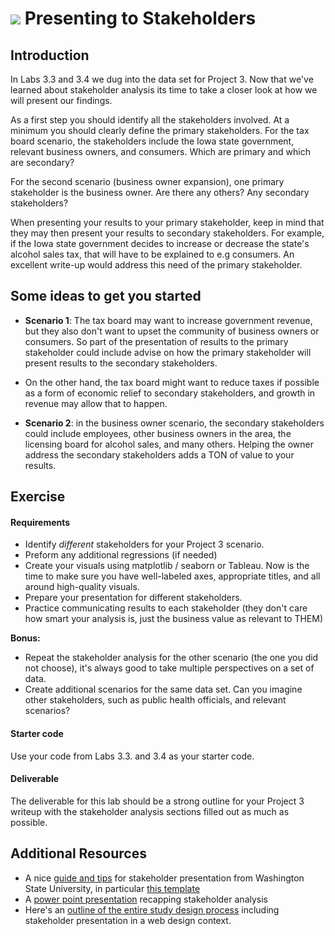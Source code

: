 # ![](https://ga-dash.s3.amazonaws.com/production/assets/logo-9f88ae6c9c3871690e33280fcf557f33.png) Presenting to Stakeholders

## Introduction

In Labs 3.3 and 3.4 we dug into the data set for Project 3. Now that we've
learned about stakeholder analysis its time to take a closer look at
how we will present our findings.

As a first step you should identify all the stakeholders involved. At a
minimum you should clearly define the primary stakeholders. For the tax
board scenario, the stakeholders include the Iowa state government, relevant
business owners, and consumers. Which are primary and which are secondary?

For the second scenario (business owner expansion), one primary stakeholder
is the business owner. Are there any others? Any secondary stakeholders?

When presenting your results to your primary stakeholder, keep in mind that they
may then present your results to secondary stakeholders. For example, if the
Iowa state government decides to increase or decrease the state's alcohol sales
tax, that will have to be explained to e.g consumers. An excellent write-up
would address this need of the primary stakeholder.

## Some ideas to get you started

* **Scenario 1**: The tax board may want to increase government revenue, but they
also don't want to upset the community
of business owners or consumers. So part of the presentation of results to
the primary stakeholder could include advise on how the primary stakeholder
will present results to the secondary stakeholders.
* On the other hand, the tax board might want to reduce taxes if possible as a
form of economic relief to secondary stakeholders, and growth in revenue may
allow that to happen.

* **Scenario 2**: in the business owner scenario, the secondary stakeholders could include
employees, other business owners in the area, the licensing board for alcohol
sales, and many others. Helping the owner address the secondary stakeholders
adds a TON of value to your results.


## Exercise

#### Requirements

- Identify *different* stakeholders for your Project 3 scenario.
- Preform any additional regressions (if needed)
- Create your visuals using matplotlib / seaborn or Tableau. Now is the time to
make sure you have well-labeled axes, appropriate titles, and all around
high-quality visuals.
- Prepare your presentation for different stakeholders.
- Practice communicating results to each stakeholder (they don't care how smart
your analysis is, just the business value as relevant to THEM)


**Bonus:**
- Repeat the stakeholder analysis for the other scenario (the one you did not
choose), it's always good to take multiple perspectives on a set of data.
- Create additional scenarios for the same data set. Can you imagine other
stakeholders, such as public health officials, and relevant scenarios?

#### Starter code

Use your code from Labs 3.3. and 3.4 as your starter code.

#### Deliverable

The deliverable for this lab should be a strong outline for your Project 3
writeup with the stakeholder analysis sections filled out as much as possible.

## Additional Resources

- A nice [guide and tips](https://atl.wsu.edu/assessment-resources/assessment-toolkits/using-assessment-data-toolkit/presenting-assessment-data-to-stakeholders/)
for stakeholder presentation from Washington State University, in particular [this template](http://oerl.sri.com/reports/alignment/reportsalign_all.html)
- A [power point presentation](ctb.dept.ku.edu/sites/default/files/chapter_files/7.8_0.ppt) recapping stakeholder analysis
- Here's an [outline of the entire study design process](https://www.mysociety.co.uk/services/case-studies/presenting-bus-satisfaction-data-serving-a-range-of-stakeholders/)
including stakeholder presentation in a web design context.

